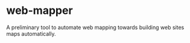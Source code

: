 # web-mapper
A preliminary tool to automate web mapping towards building web sites maps automatically.
